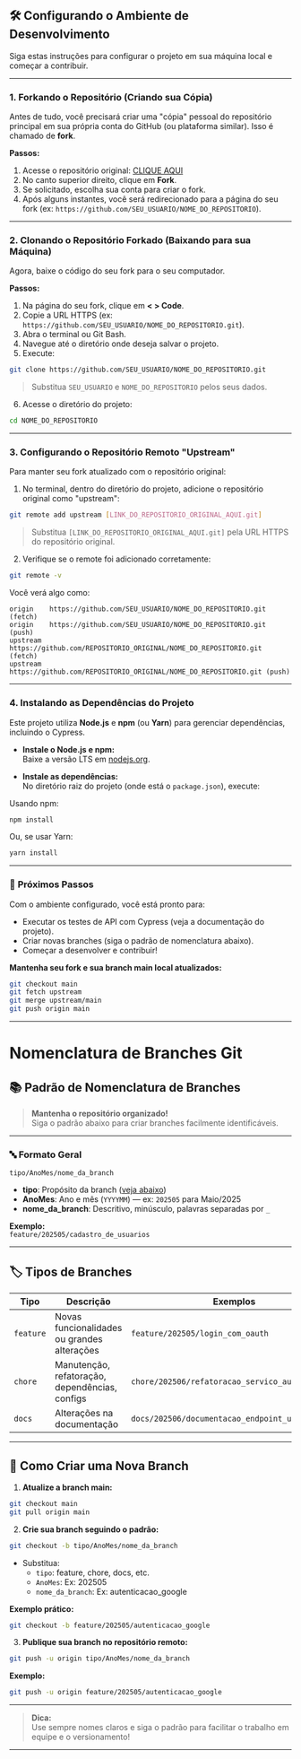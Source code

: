 ## 🛠️ Configurando o Ambiente de Desenvolvimento

Siga estas instruções para configurar o projeto em sua máquina local e começar a contribuir.

---

### 1. **Forkando o Repositório (Criando sua Cópia)**

Antes de tudo, você precisará criar uma "cópia" pessoal do repositório principal em sua própria conta do GitHub (ou plataforma similar). Isso é chamado de **fork**.

**Passos:**
1. Acesse o repositório original: [CLIQUE AQUI](https://github.com/leolpc21/testes-api.git)
2. No canto superior direito, clique em **Fork**.
3. Se solicitado, escolha sua conta para criar o fork.
4. Após alguns instantes, você será redirecionado para a página do seu fork (ex: `https://github.com/SEU_USUARIO/NOME_DO_REPOSITORIO`).

---

### 2. **Clonando o Repositório Forkado (Baixando para sua Máquina)**

Agora, baixe o código do seu fork para o seu computador.

**Passos:**
1. Na página do seu fork, clique em **&lt; > Code**.
2. Copie a URL HTTPS (ex: `https://github.com/SEU_USUARIO/NOME_DO_REPOSITORIO.git`).
3. Abra o terminal ou Git Bash.
4. Navegue até o diretório onde deseja salvar o projeto.
5. Execute:

```bash
git clone https://github.com/SEU_USUARIO/NOME_DO_REPOSITORIO.git
```
> Substitua `SEU_USUARIO` e `NOME_DO_REPOSITORIO` pelos seus dados.

6. Acesse o diretório do projeto:

```bash
cd NOME_DO_REPOSITORIO
```

---

### 3. **Configurando o Repositório Remoto "Upstream"**

Para manter seu fork atualizado com o repositório original:

1. No terminal, dentro do diretório do projeto, adicione o repositório original como "upstream":

```bash
git remote add upstream [LINK_DO_REPOSITORIO_ORIGINAL_AQUI.git]
```
> Substitua `[LINK_DO_REPOSITORIO_ORIGINAL_AQUI.git]` pela URL HTTPS do repositório original.

2. Verifique se o remote foi adicionado corretamente:

```bash
git remote -v
```

Você verá algo como:

```
origin    https://github.com/SEU_USUARIO/NOME_DO_REPOSITORIO.git (fetch)
origin    https://github.com/SEU_USUARIO/NOME_DO_REPOSITORIO.git (push)
upstream  https://github.com/REPOSITORIO_ORIGINAL/NOME_DO_REPOSITORIO.git (fetch)
upstream  https://github.com/REPOSITORIO_ORIGINAL/NOME_DO_REPOSITORIO.git (push)
```

---

### 4. **Instalando as Dependências do Projeto**

Este projeto utiliza **Node.js** e **npm** (ou **Yarn**) para gerenciar dependências, incluindo o Cypress.

- **Instale o Node.js e npm:**  
  Baixe a versão LTS em [nodejs.org](https://nodejs.org/).

- **Instale as dependências:**  
  No diretório raiz do projeto (onde está o `package.json`), execute:

Usando npm:
```bash
npm install
```
Ou, se usar Yarn:
```bash
yarn install
```
---

### 🚦 **Próximos Passos**

Com o ambiente configurado, você está pronto para:

- Executar os testes de API com Cypress (veja a documentação do projeto).
- Criar novas branches (siga o padrão de nomenclatura abaixo).
- Começar a desenvolver e contribuir!

**Mantenha seu fork e sua branch main local atualizados:**

```bash
git checkout main
git fetch upstream
git merge upstream/main
git push origin main
```
---

# Nomenclatura de Branches Git

## 📚 Padrão de Nomenclatura de Branches

> **Mantenha o repositório organizado!**  
> Siga o padrão abaixo para criar branches facilmente identificáveis.

---

### 🔤 **Formato Geral**

```
tipo/AnoMes/nome_da_branch
```

- **tipo**: Propósito da branch ([veja abaixo](#tipos-de-branches))
- **AnoMes**: Ano e mês (`YYYYMM`) — ex: `202505` para Maio/2025
- **nome_da_branch**: Descritivo, minúsculo, palavras separadas por `_`

**Exemplo:**  
`feature/202505/cadastro_de_usuarios`

---

## 🏷️ Tipos de Branches

| Tipo     | Descrição                                                                 | Exemplos                                       |
|----------|---------------------------------------------------------------------------|------------------------------------------------|
| `feature`| Novas funcionalidades ou grandes alterações                               | `feature/202505/login_com_oauth`               |
| `chore`  | Manutenção, refatoração, dependências, configs                            | `chore/202506/refatoracao_servico_autenticacao`|
| `docs`   | Alterações na documentação                                                | `docs/202506/documentacao_endpoint_usuarios`   |

---

## 🚀 Como Criar uma Nova Branch

1. **Atualize a branch main:**
  ```bash
  git checkout main
  git pull origin main
  ```

2. **Crie sua branch seguindo o padrão:**
  ```bash
  git checkout -b tipo/AnoMes/nome_da_branch
  ```
  - Substitua:
    - `tipo`: feature, chore, docs, etc.
    - `AnoMes`: Ex: 202505
    - `nome_da_branch`: Ex: autenticacao_google

  **Exemplo prático:**
  ```bash
  git checkout -b feature/202505/autenticacao_google
  ```

3. **Publique sua branch no repositório remoto:**
  ```bash
  git push -u origin tipo/AnoMes/nome_da_branch
  ```
  **Exemplo:**
  ```bash
  git push -u origin feature/202505/autenticacao_google
  ```

---

> **Dica:**  
> Use sempre nomes claros e siga o padrão para facilitar o trabalho em equipe e o versionamento!

---
